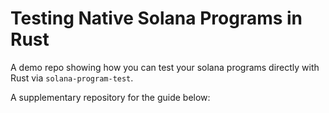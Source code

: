 # Testing Native Solana Programs in Rust

A demo repo showing how you can test your solana programs directly with Rust via `solana-program-test`.

A supplementary repository for the guide below:

